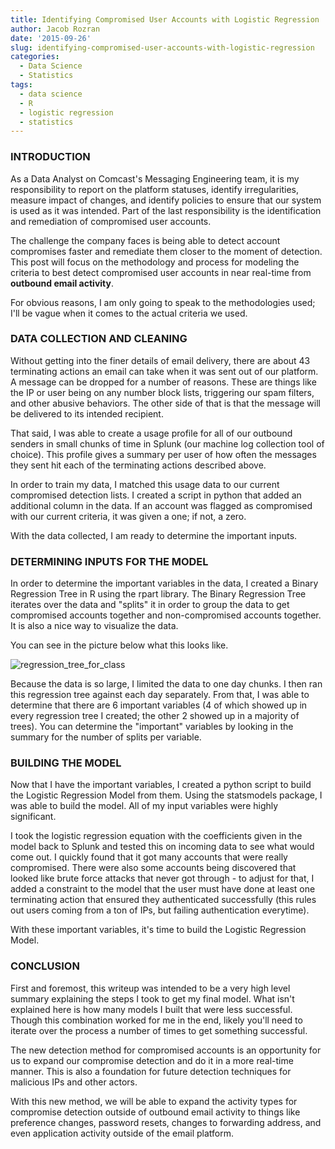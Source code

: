 ```yaml
---
title: Identifying Compromised User Accounts with Logistic Regression
author: Jacob Rozran
date: '2015-09-26'
slug: identifying-compromised-user-accounts-with-logistic-regression
categories:
  - Data Science
  - Statistics
tags:
  - data science
  - R
  - logistic regression
  - statistics
---
```


### INTRODUCTION

As a Data Analyst on Comcast's Messaging Engineering team, it is my responsibility 
to report on the platform statuses, identify irregularities, measure impact of 
changes, and identify policies to ensure that our system is used as it was 
intended. Part of the last responsibility is the identification and remediation 
of compromised user accounts.

The challenge the company faces is being able to detect account compromises 
faster and remediate them closer to the moment of detection. This post will 
focus on the methodology and process for modeling the criteria to best detect 
compromised user accounts in near real-time from **outbound email activity**.

For obvious reasons, I am only going to speak to the methodologies used; I'll be 
vague when it comes to the actual criteria we used.

### DATA COLLECTION AND CLEANING

Without getting into the finer details of email delivery, there are about 43 
terminating actions an email can take when it was sent out of our platform. A 
message can be dropped for a number of reasons. These are things like the IP or 
user being on any number block lists, triggering our spam filters, and other 
abusive behaviors. The other side of that is that the message will be delivered 
to its intended recipient.

That said, I was able to create a usage profile for all of our outbound senders 
in small chunks of time in Splunk (our machine log collection tool of choice). 
This profile gives a summary per user of how often the messages they sent hit 
each of the terminating actions described above.

In order to train my data, I matched this usage data to our current compromised 
detection lists. I created a script in python that added an additional column in 
the data. If an account was flagged as compromised with our current criteria, it 
was given a one; if not, a zero.

With the data collected, I am ready to determine the important inputs.

### DETERMINING INPUTS FOR THE MODEL

In order to determine the important variables in the data, I created a Binary 
Regression Tree in R using the rpart library. The Binary Regression Tree iterates 
over the data and "splits" it in order to group the data to get compromised 
accounts together and non-compromised accounts together. It is also a nice way 
to visualize the data.

You can see in the picture below what this looks like.

![regression_tree_for_class](/img/regression_tree_for_class.png)

Because the data is so large, I limited the data to one day chunks. I then ran 
this regression tree against each day separately. From that, I was able to 
determine that there are 6 important variables (4 of which showed up in every 
regression tree I created; the other 2 showed up in a majority of trees). You 
can determine the "important" variables by looking in the summary for the number 
of splits per variable.

### BUILDING THE MODEL

Now that I have the important variables, I created a python script to build the 
Logistic Regression Model from them. Using the statsmodels package, I was able 
to build the model. All of my input variables were highly significant.

I took the logistic regression equation with the coefficients given in the model 
back to Splunk and tested this on incoming data to see what would come out. I 
quickly found that it got many accounts that were really compromised. There were 
also some accounts being discovered that looked like brute force attacks that 
never got through - to adjust for that, I added a constraint to the model that 
the user must have done at least one terminating action that ensured they 
authenticated successfully (this rules out users coming from a ton of IPs, but 
failing authentication everytime).

With these important variables, it's time to build the Logistic Regression Model.

### CONCLUSION

First and foremost, this writeup was intended to be a very high level summary 
explaining the steps I took to get my final model. What isn't explained here is 
how many models I built that were less successful. Though this combination worked 
for me in the end, likely you'll need to iterate over the process a number of 
times to get something successful.

The new detection method for compromised accounts is an opportunity for us to 
expand our compromise detection and do it in a more real-time manner. This is 
also a foundation for future detection techniques for malicious IPs and other 
actors.

With this new method, we will be able to expand the activity types for compromise 
detection outside of outbound email activity to things like preference changes, 
password resets, changes to forwarding address, and even application activity 
outside of the email platform.